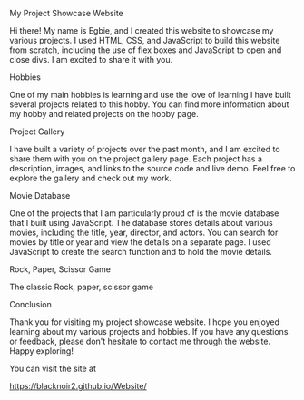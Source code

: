 My Project Showcase Website


Hi there! My name is Egbie, and I created this website to showcase my various projects. I used HTML, CSS, and JavaScript to build this website from scratch, including the use of flex boxes and JavaScript to open and close divs. I am excited to share it with you.



Hobbies

One of my main hobbies is learning and use the love of learning I have built several projects related to this hobby. You can find more information about my hobby and related projects on the hobby page.


Project Gallery

I have built a variety of projects over the past month, and I am excited to share them with you on the project gallery page. Each project has a description, images, and links to the source code and live demo. Feel free to explore the gallery and check out my work.

Movie Database

One of the projects that I am particularly proud of is the movie database that I built using JavaScript. The database stores details about various movies, including the title, year, director, and actors. You can search for movies by title or year and view the details on a separate page. I used JavaScript to create the search function and to hold the movie details.

Rock, Paper, Scissor Game

The classic Rock, paper, scissor game

Conclusion

Thank you for visiting my project showcase website. I hope you enjoyed learning about my various projects and hobbies. If you have any questions or feedback, please don't hesitate to contact me through the website. Happy exploring!


You can visit the site at

https://blacknoir2.github.io/Website/
